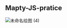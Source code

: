## Mapty-JS-pratice
![未命名绘图 (4)](https://user-images.githubusercontent.com/110927910/207641800-d54b3b0d-90c5-492b-9b52-002640512ba3.png)
